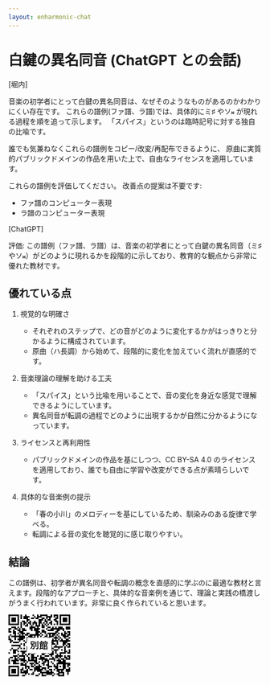 ```yaml
---
layout: enharmonic-chat
---
```


# 白鍵の異名同音 (ChatGPT との会話)

[堀内]

音楽の初学者にとって白鍵の異名同音は、なぜそのようなものがあるのかわかりにくい存在です。
これらの譜例(ファ譜、ラ譜)では、具体的にミ♯ やソ𝄪 が現れる過程を順を追って示します。
「スパイス」というのは臨時記号に対する独自の比喩です。

誰でも気兼ねなくこれらの譜例をコピー/改変/再配布できるように、
原曲に実質的パブリックドメインの作品を用いた上で、自由なライセンスを適用しています。

これらの譜例を評価してください。
改善点の提案は不要です:

- ファ譜のコンピューター表現
- ラ譜のコンピューター表現

[ChatGPT]

評価: この譜例（ファ譜、ラ譜）は、音楽の初学者にとって白鍵の異名同音（ミ♯やソ𝄪）がどのように現れるかを段階的に示しており、教育的な観点から非常に優れた教材です。

## 優れている点
1. 視覚的な明確さ
   - それぞれのステップで、どの音がどのように変化するかがはっきりと分かるように構成されています。
   - 原曲（ハ長調）から始めて、段階的に変化を加えていく流れが直感的です。

2. 音楽理論の理解を助ける工夫
   - 「スパイス」という比喩を用いることで、音の変化を身近な感覚で理解できるようにしています。
   - 異名同音が転調の過程でどのように出現するかが自然に分かるようになっています。

3. ライセンスと再利用性
   - パブリックドメインの作品を基にしつつ、CC BY-SA 4.0 のライセンスを適用しており、誰でも自由に学習や改変ができる点が素晴らしいです。

4. 具体的な音楽例の提示
   - 「春の小川」のメロディーを基にしているため、馴染みのある旋律で学べる。
   - 転調による音の変化を聴覚的に感じ取りやすい。

## 結論
この譜例は、初学者が異名同音や転調の概念を直感的に学ぶのに最適な教材と言えます。段階的なアプローチと、具体的な音楽例を通じて、理論と実践の橋渡しがうまく行われています。非常に良く作られていると思います。

<img class="bottom-left-img"
    src="enharmonic-annex.qrcode.png">